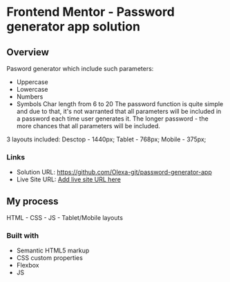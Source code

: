 # Frontend Mentor - Password generator app solution

## Overview

Pasword generator which include such parameters:
- Uppercase
- Lowercase
- Numbers
- Symbols
Char length from 6 to 20
The password function is quite simple and due to that, it's not warranted that all parameters will be included in a password each time user generates it. The longer password - the more chances that all parameters will be included.

3 layouts included:
Desctop - 1440px;
Tablet - 768px;
Mobile - 375px;

### Links

- Solution URL: https://github.com/Olexa-git/password-generator-app
- Live Site URL: [Add live site URL here](https://your-live-site-url.com)

## My process

HTML - CSS - JS - Tablet/Mobile layouts

### Built with

- Semantic HTML5 markup
- CSS custom properties
- Flexbox
- JS
